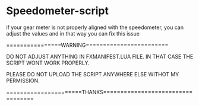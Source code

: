 # Speedometer-script

if your gear meter is not properly aligned with the speedometer, you can adjust the values and in that way you can fix this issue

================WARNING========================

DO NOT ADJUST ANYTHING IN FXMANIFEST.LUA FILE. IN THAT CASE THE SCRIPT WONT WORK PROPERLY.

PLEASE DO NOT UPLOAD THE SCRIPT ANYWHERE ELSE WITHOT MY PERMISSION. 

======================THANKS==================================
